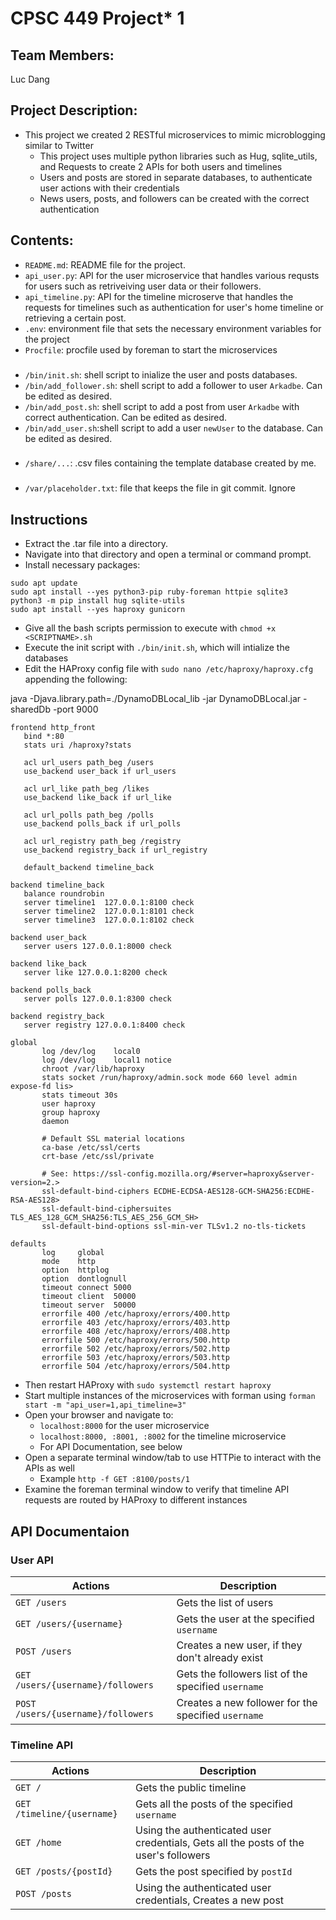 # CPSC 449 Project\* 1

## Team Members:

Luc Dang

## Project Description:

- This project we created 2 RESTful microservices to mimic microblogging similar to Twitter
  - This project uses multiple python libraries such as Hug, sqlite_utils, and Requests to create
    2 APIs for both users and timelines
  - Users and posts are stored in separate databases, to authenticate user actions with their credentials
  - News users, posts, and followers can be created with the correct authentication

## Contents:

- `README.md`: README file for the project.
- `api_user.py`: API for the user microservice that handles various requsts for users such as retriveiving user data or their followers.
- `api_timeline.py`: API for the timeline microserve that handles the requests for timelines such as authentication for user's home timeline or retrieving a certain post.
- `.env`: environment file that sets the necessary environment variables for the project
- `Procfile`: procfile used by foreman to start the microservices

###

- `/bin/init.sh`: shell script to inialize the user and posts databases.
- `/bin/add_follower.sh`: shell script to add a follower to user `Arkadbe`. Can be edited as desired.
- `/bin/add_post.sh`: shell script to add a post from user `Arkadbe` with correct authentication. Can be edited as desired.
- `/bin/add_user.sh`:shell script to add a user `newUser` to the database. Can be edited as desired.

###

- `/share/...`: .csv files containing the template database created by me.

###

- `/var/placeholder.txt`: file that keeps the file in git commit. Ignore

## Instructions

- Extract the .tar file into a directory.
- Navigate into that directory and open a terminal or command prompt.
- Install necessary packages:

```
sudo apt update
sudo apt install --yes python3-pip ruby-foreman httpie sqlite3
python3 -m pip install hug sqlite-utils
sudo apt install --yes haproxy gunicorn
```

- Give all the bash scripts permission to execute with `chmod +x <SCRIPTNAME>.sh`
- Execute the init script with `./bin/init.sh`, which will intialize the databases
- Edit the HAProxy config file with `sudo nano /etc/haproxy/haproxy.cfg`
  appending the following:

java -Djava.library.path=./DynamoDBLocal_lib -jar DynamoDBLocal.jar -sharedDb -port 9000

```
frontend http_front
   bind *:80
   stats uri /haproxy?stats

   acl url_users path_beg /users
   use_backend user_back if url_users

   acl url_like path_beg /likes
   use_backend like_back if url_like

   acl url_polls path_beg /polls
   use_backend polls_back if url_polls

   acl url_registry path_beg /registry
   use_backend registry_back if url_registry

   default_backend timeline_back

backend timeline_back
   balance roundrobin
   server timeline1  127.0.0.1:8100 check
   server timeline2  127.0.0.1:8101 check
   server timeline3  127.0.0.1:8102 check

backend user_back
   server users 127.0.0.1:8000 check

backend like_back
   server like 127.0.0.1:8200 check

backend polls_back
   server polls 127.0.0.1:8300 check

backend registry_back
   server registry 127.0.0.1:8400 check

global
       log /dev/log    local0
       log /dev/log    local1 notice
       chroot /var/lib/haproxy
       stats socket /run/haproxy/admin.sock mode 660 level admin expose-fd lis>
       stats timeout 30s
       user haproxy
       group haproxy
       daemon

       # Default SSL material locations
       ca-base /etc/ssl/certs
       crt-base /etc/ssl/private

       # See: https://ssl-config.mozilla.org/#server=haproxy&server-version=2.>
       ssl-default-bind-ciphers ECDHE-ECDSA-AES128-GCM-SHA256:ECDHE-RSA-AES128>
       ssl-default-bind-ciphersuites TLS_AES_128_GCM_SHA256:TLS_AES_256_GCM_SH>
       ssl-default-bind-options ssl-min-ver TLSv1.2 no-tls-tickets

defaults
       log     global
       mode    http
       option  httplog
       option  dontlognull
       timeout connect 5000
       timeout client  50000
       timeout server  50000
       errorfile 400 /etc/haproxy/errors/400.http
       errorfile 403 /etc/haproxy/errors/403.http
       errorfile 408 /etc/haproxy/errors/408.http
       errorfile 500 /etc/haproxy/errors/500.http
       errorfile 502 /etc/haproxy/errors/502.http
       errorfile 503 /etc/haproxy/errors/503.http
       errorfile 504 /etc/haproxy/errors/504.http

```

- Then restart HAProxy with `sudo systemctl restart haproxy`
- Start multiple instances of the microservices with forman using `forman start -m "api_user=1,api_timeline=3"`
- Open your browser and navigate to:
  - `localhost:8000` for the user microservice
  - `localhost:8000, :8001, :8002` for the timeline microservice
  - For API Documentation, see below
- Open a separate terminal window/tab to use HTTPie to interact with the APIs as well
  - Example `http -f GET :8100/posts/1`
- Examine the foreman terminal window to verify that timeline API requests are routed by HAProxy to different instances

## API Documentaion

### User API

| Actions                            | Description                                         |
| ---------------------------------- | --------------------------------------------------- |
| `GET /users`                       | Gets the list of users                              |
| `GET /users/{username}`            | Gets the user at the specified `username`           |
| `POST /users`                      | Creates a new user, if they don't already exist     |
| `GET /users/{username}/followers`  | Gets the followers list of the specified `username` |
| `POST /users/{username}/followers` | Creates a new follower for the specified `username` |

### Timeline API

| Actions                    | Description                                                                          |
| -------------------------- | ------------------------------------------------------------------------------------ |
| `GET /`                    | Gets the public timeline                                                             |
| `GET /timeline/{username}` | Gets all the posts of the specified `username`                                       |
| `GET /home`                | Using the authenticated user credentials, Gets all the posts of the user's followers |
| `GET /posts/{postId}`      | Gets the post specified by `postId`                                                  |
| `POST /posts`              | Using the authenticated user credentials, Creates a new post                         |
